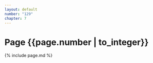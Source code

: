 ```yaml
---
layout: default
number: "129"
chapter: 7
---
```


# Page {{page.number | to_integer}}
{% include page.md %}

